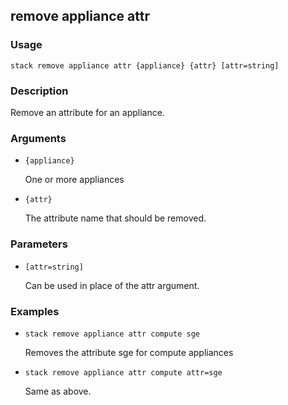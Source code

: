 ## remove appliance attr

### Usage

`stack remove appliance attr {appliance} {attr} [attr=string]`

### Description

Remove an attribute for an appliance.

### Arguments

* `{appliance}`

   One or more appliances

* `{attr}`

   The attribute name that should be removed.


### Parameters
* `[attr=string]`

   Can be used in place of the attr argument.

### Examples

* `stack remove appliance attr compute sge`

   Removes the attribute sge for compute appliances

* `stack remove appliance attr compute attr=sge`

   Same as above.




